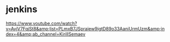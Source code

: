 # jenkins
https://www.youtube.com/watch?v=AvjV7FqjSt8&amp;list=PLmxB7JSpraiew9igtD89o33AaniUrmUzm&amp;index=4&amp;ab_channel=KirillSemaev
